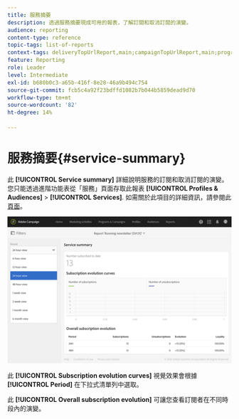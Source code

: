 ```yaml
---
title: 服務摘要
description: 透過服務摘要現成可用的報表，了解訂閱和取消訂閱的演變。
audience: reporting
content-type: reference
topic-tags: list-of-reports
context-tags: deliveryTopUrlReport,main;campaignTopUrlReport,main;programTopUrlReport,main
feature: Reporting
role: Leader
level: Intermediate
exl-id: b680b0c3-a65b-416f-8e28-46a9b494c754
source-git-commit: fcb5c4a92f23bdffd1082b7b044b5859dead9d70
workflow-type: tm+mt
source-wordcount: '82'
ht-degree: 14%

---
```


# 服務摘要{#service-summary}

此 **[!UICONTROL Service summary]** 詳細說明服務的訂閱和取消訂閱的演變。
您只能透過進階功能表從「服務」頁面存取此報表 **[!UICONTROL Profiles & Audiences]** > **[!UICONTROL Services]**. 如需關於此項目的詳細資訊，請參閱此[頁面](../../audiences/using/monitoring-subscriptions.md#service-reports)。

![](assets/service-summary.png)

此 **[!UICONTROL Subscription evolution curves]** 視覺效果會根據 **[!UICONTROL Period]** 在下拉式清單列中選取。

此 **[!UICONTROL Overall subscription evolution]** 可讓您查看訂閱者在不同時段內的演變。
